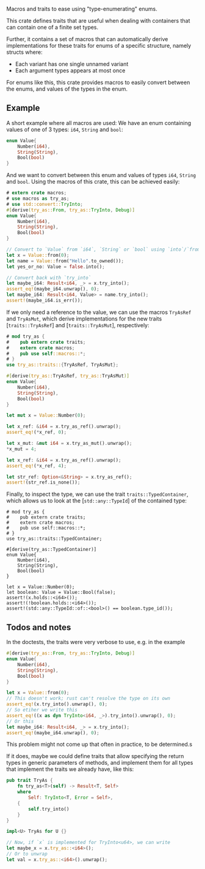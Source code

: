 Macros and traits to ease using "type-enumerating" enums.

This crate defines traits that are useful when dealing with
containers that can contain one of a finite set types.

Further, it contains a set of macros that can automatically derive
implementations for these traits for enums of a specific structure,
namely structs where:
* Each variant has one single unnamed variant
* Each argument types appears at most once

For enums like this, this crate provides macros to easily convert between
the enums, and values of the types in the enum.

## Example

A short example where all macros are used:
We have an enum containing values of one of 3 types: `i64`, `String` and `bool`:
```rust
enum Value{
    Number(i64),
    String(String),
    Bool(bool)
}
```

And we want to convert between this enum and values of types `i64`, `String` and `bool`.
Using the macros of this crate, this can be achieved easily:
```rust
# extern crate macros;
# use macros as try_as;
# use std::convert::TryInto;
#[derive(try_as::From, try_as::TryInto, Debug)]
enum Value{
    Number(i64),
    String(String),
    Bool(bool)
}

// Convert to `Value` from `i64`, `String` or `bool` using `into`/`from`:
let x = Value::from(0);
let name = Value::from("Hello".to_owned());
let yes_or_no: Value = false.into();

// Convert back with `try_into`
let maybe_i64: Result<i64, _> = x.try_into();
assert_eq!(maybe_i64.unwrap(), 0);
let maybe_i64: Result<i64, Value> = name.try_into();
assert!(maybe_i64.is_err());

```
If we only need a reference to the value, we can use the macros `TryAsRef` and `TryAsMut`,
which derive implementations for the new traits [`traits::TryAsRef`] and [`traits::TryAsMut`], respectively:


```rust
# mod try_as {
#    pub extern crate traits;
#    extern crate macros;
#    pub use self::macros::*;
# }
use try_as::traits::{TryAsRef, TryAsMut};

#[derive(try_as::TryAsRef, try_as::TryAsMut)]
enum Value{
    Number(i64),
    String(String),
    Bool(bool)
}

let mut x = Value::Number(0);

let x_ref: &i64 = x.try_as_ref().unwrap();
assert_eq!(*x_ref, 0);

let x_mut: &mut i64 = x.try_as_mut().unwrap();
*x_mut = 4;

let x_ref: &i64 = x.try_as_ref().unwrap();
assert_eq!(*x_ref, 4);

let str_ref: Option<&String> = x.try_as_ref();
assert!(str_ref.is_none());
```

Finally, to inspect the type, we can use the trait `traits::TypedContainer`, which allows
us to look at the [`std::any::TypeId`] of the contained type:
```
# mod try_as {
#    pub extern crate traits;
#    extern crate macros;
#    pub use self::macros::*;
# }
use try_as::traits::TypedContainer;

#[derive(try_as::TypedContainer)]
enum Value{
    Number(i64),
    String(String),
    Bool(bool)
}

let x = Value::Number(0);
let boolean: Value = Value::Bool(false);
assert!(x.holds::<i64>());
assert!(!boolean.holds::<i64>());
assert!(std::any::TypeId::of::<bool>() == boolean.type_id());

```

## Todos and notes

In the doctests, the traits were very verbose to use, e.g. in the example
``` rust
#[derive(try_as::From, try_as::TryInto, Debug)]
enum Value{
    Number(i64),
    String(String),
    Bool(bool)
}

let x = Value::from(0);
// This doesn't work; rust can't resolve the type on its own
assert_eq!(x.try_into().unwrap(), 0);
// So etiher we write this
assert_eq!((x as dyn TryInto<i64, _>).try_into().unwrap(), 0);
// Or this
let maybe_i64: Result<i64, _> = x.try_into();
assert_eq!(maybe_i64.unwrap(), 0);
```

This problem might not come up that often in practice, to be determined.s

If it does, maybe we could define traits that allow specifying the
return types in generic parameters of methods, and implement them for all
types that implement the traits we already have, like this:

```rust
pub trait TryAs {
    fn try_as<T>(self) -> Result<T, Self>
    where
        Self: TryInto<T, Error = Self>,
    {
        self.try_into()
    }
}

impl<U> TryAs for U {}

// Now, if `x` is implemented for TryInto<u64>, we can write
let maybe_x = x.try_as::<i64>();
// Or to unwrap
let val = x.try_as::<i64>().unwrap();
```